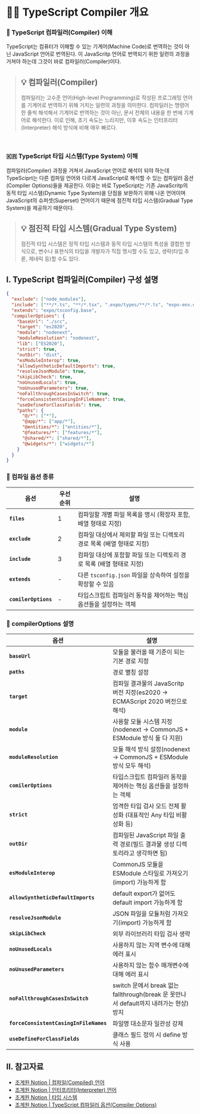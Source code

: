 # 🕵️‍♂️ TypeScript Compiler 개요

### 🤔 TypeScript 컴파일러(Compiler) 이해

TypeScript는 컴퓨터가 이해할 수 있는 기계어(Machine Code)로 번역하는 것이 아닌 JavaScript 언어로 번역된다. 이 JavaScritp 언어로 번역되기 위한 일련의 과정을 거쳐야 하는데 그것이 바로 컴파일러(Compiler)이다.

> 💡 컴파일러(Compiler)
> ---
> 컴파일러는 고수준 언어(High-level Programming)로 작성된 프로그래밍 언어를 기계어로 번역하기 위해 거치는 일련의 과정을 의미한다. 컴파일러는 명령어 한 줄씩 해석해서 기계어로 번역하는 것이 아닌, 문서 전체의 내용을 한 번에 기계어로 해석한다. 이로 인해, 초기 속도는 느리지만, 이후 속도는 인터프리터(Interpreter) 해석 방식에 비해 매우 빠르다.

<br />

### 🇰🇷 TypeScript 타입 시스템(Type System) 이해

컴파일러(Compiler) 과정을 거쳐서 JavaScript 언어로 해석이 되야 하는데 TypeSciprt는 다른 컴파일 언어와 다르게 JavaScript로 해석할 수 있는 컴파일러 옵션(Compiler Options)들을 제공한다. 이유는 바로 TypeScript는 기존 JavaScritp의 동적 타입 시스템(Dynamic Type System)을 단점을 보완하기 위해 나온 언어이며 JavaScript의 슈퍼셋(Superset) 언어이기 때문에 점진적 타입 시스템(Gradual Type System)을 제공하기 때문이다.

> 💡 점진적 타입 시스템(Gradual Type System)
> ---
> 점진적 타입 시스템은 정적 타입 시스템과 동적 타입 시스템의 특성을 결합한 방식으로, 변수나 표현식의 타입을 개발자가 직접 명시할 수도 있고, 생략(타입 추론, 제네릭 등)할 수도 있다.

## I. TypeScript 컴파일러(Compiler) 구성 설명
```json
{
  "exclude": ["node_modules"],
  "include": ["**/*.ts", "**/*.tsx", ".expo/types/**/*.ts", "expo-env.d.ts", "nativewind-env.d.ts"],
  "extends": "expo/tsconfig.base",
  "compilerOptions": {
    "baseUrl": "./src",
    "target": "es2020",
    "module": "nodenext",
    "moduleResolution": "nodenext",
    "lib": ["ES2020"],
    "strict": true,
    "outDir": "dist",
    "esModuleInterop": true,
    "allowSyntheticDefaultImports": true,
    "resolveJsonModule": true,
    "skipLibCheck": true,
    "noUnusedLocals": true,
    "noUnusedParameters": true,
    "noFallthroughCasesInSwitch": true,
    "forceConsistentCasingInFileNames": true,
    "useDefineForClassFields": true,
    "paths": {
      "@/*": ["*"],
      "@app/*": ["app/*"],
      "@entities/*": ["entities/*"],
      "@features/*": ["features/*"],
      "@shared/*": ["shared/*"],
      "@widgets/*": ["widgets/*"]
    }
  }
}
```

### 📁 컴파일 옵션 종류

| 옵션 | 우선순위 | 설명 |
| --- | --- | --- |
| **`files`** | 1 | 컴파일할 개별 파일 목록을 명시 (확장자 포함, 배열 형태로 지정) |
| **`exclude`** | 2 | 컴파일 대상에서 제외할 파일 또는 디렉토리 경로 목록 (배열 형태로 지정) |
| **`include`** | 3 | 컴파일 대상에 포함할 파일 또는 디렉토리 경로 목록 (배열 형태로 지정) |
| **`extends`** | - | 다른 `tsconfig.json` 파일을 상속하여 설정을 확장할 수 있음 |
| **`comilerOptions`** | - | 타입스크립트 컴파일러 동작을 제어하는 핵심 옵션들을 설정하는 객체 |

### 🚥 compilerOptions 설명
| 옵션 | 설명 |
| --- | --- |
| **`baseUrl`** | 모듈을 불러올 때 기준이 되는 기본 경로 지정 |
| **`paths`** | 경로 별칭 설정 |
| **`target`** | 컴파일 결과물의 JavaScritp 버전 지정(es2020 -> ECMAScript 2020 버전으로 해석) |
| **`module`** | 사용할 모듈 시스템 지정(nodenext -> CommonJS + ESModule 방식 둘 다 지원) |
| **`moduleResolution`** | 모듈 해석 방식 설정(nodenext -> CommonJS + ESModule 방식 모두 해석) |
| **`comilerOptions`** | 타입스크립트 컴파일러 동작을 제어하는 핵심 옵션들을 설정하는 객체 |
| **`strict`** | 엄격한 타입 검사 모드 전체 활성화 (대표적인 Any 타입 비활성화 등) |
| **`outDir`** | 컴파일된 JavaScript 파일 출력 경로(빌드 결과물 생성 디렉토리라고 생각하면 됨) |
| **`esModuleInterop`** | CommonJS 모듈을 ESModule 스타일로 가져오기(import) 가능하게 함 |
| **`allowSyntheticDefaultImports`** | default export가 없어도 default import 가능하게 함 |
| **`resolveJsonModule`** | JSON 파일을 모듈처럼 가져오기(import) 가능하게 함 |
| **`skipLibCheck`** | 외부 라이브러리 타입 검사 생략 |
| **`noUnusedLocals`** | 사용하지 않는 지역 변수에 대해 에러 표시 |
| **`noUnusedParameters`** | 사용하지 않는 함수 매개변수에 대해 에러 표시 |
| **`noFallthroughCasesInSwitch`** | switch 문에서 break 없는 fallthrough(break 문 못만나서 default까지 내려가는 현상) 방지 |
| **`forceConsistentCasingInFileNames`** | 파일명 대소문자 일관성 강제 |
| **`useDefineForClassFields`** | 클래스 필드 정의 시 define 방식 사용 |

## II. 참고자료

- [조계원 Notion | 컴파일(Compiled) 언어](https://gye-won.notion.site/Compiled-23688bd9c3fa8049824cddcf19cbae46?pvs=74)
- [조계원 Notion | 인터프리터(Interpreter) 언어](https://gye-won.notion.site/Interpreter-23688bd9c3fa80108bf6fa84d3c03104)
- [조계원 Notion | 타입 시스템](https://gye-won.notion.site/Type-System-23688bd9c3fa805c8a20dc50b5d243a2)
- [조계원 Notion | TypeScript 컴파일러 옵션(Compiler Options)](https://gye-won.notion.site/TypeScript-Compiler-Options-23688bd9c3fa81b9ae1ec91fa6cffe3a)